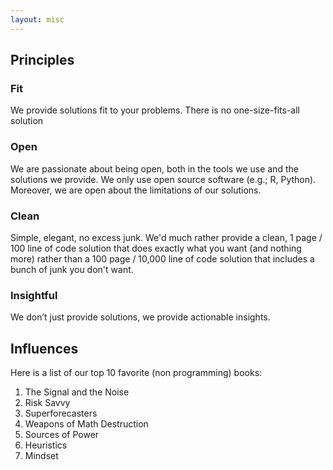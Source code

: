 ```yaml
---
layout: misc
---
```


## Principles

### Fit

We provide solutions fit to your problems. There is no one-size-fits-all solution

### Open

We are passionate about being open, both in the tools we use and the solutions we provide. We only use open source software (e.g.; R, Python). Moreover, we are open about the limitations of our solutions.

### Clean

Simple, elegant, no excess junk. We'd much rather provide a clean, 1 page / 100 line of code solution that does exactly what you want (and nothing more) rather than a 100 page / 10,000 line of code solution that includes a bunch of junk you don't want.

### Insightful

We don’t just provide solutions, we provide actionable insights.

## Influences

Here is a list of our top 10 favorite (non programming) books:

1. The Signal and the Noise
2. Risk Savvy
3. Superforecasters
4. Weapons of Math Destruction
5. Sources of Power
6. Heuristics
7. Mindset

